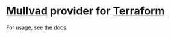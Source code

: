 # [Mullvad](https://mullvad.net) provider for [Terraform](https://terraform.io)

For usage, see [the docs](/website/docs).
